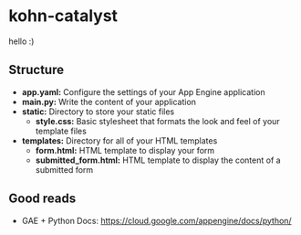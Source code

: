 # kohn-catalyst
hello :)

## Structure
* **app.yaml:** Configure the settings of your App Engine application
* **main.py:** Write the content of your application
* **static:** Directory to store your static files
  * **style.css:** Basic stylesheet that formats the look and feel of your template files
* **templates:** Directory for all of your HTML templates
  * **form.html:** HTML template to display your form
  * **submitted_form.html:** HTML template to display the content of a submitted form


## Good reads
* GAE + Python Docs: https://cloud.google.com/appengine/docs/python/